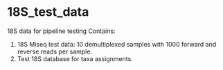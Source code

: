 # 18S_test_data
18S data for pipeline testing 
Contains:
1) 18S Miseq test data: 10 demultiplexed samples with 1000 forward and reverse reads per sample. 
2) Test 18S database for taxa assignments. 

